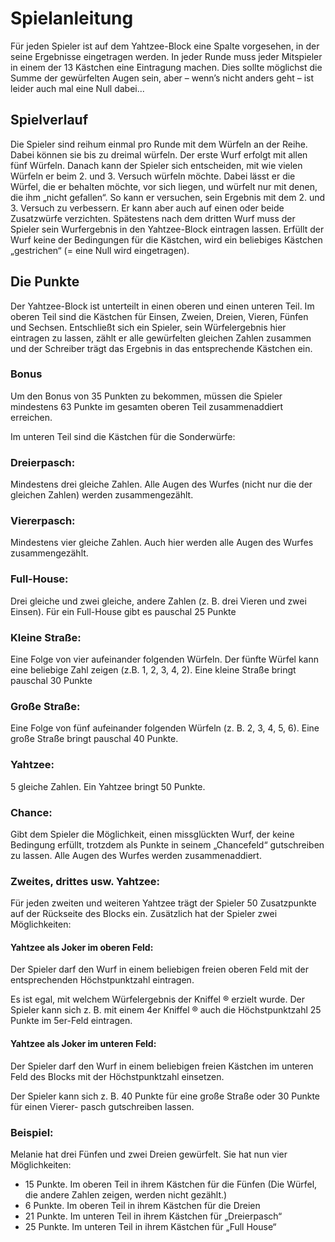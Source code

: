

# Spielanleitung
Für jeden Spieler ist auf dem Yahtzee-Block eine
Spalte vorgesehen, in der seine Ergebnisse
eingetragen werden. In jeder Runde muss jeder
Mitspieler in einem der 13 Kästchen eine
Eintragung machen. Dies sollte möglichst die
Summe der gewürfelten Augen sein, aber –
wenn’s nicht anders geht – ist leider auch mal eine
Null dabei...



## Spielverlauf
Die Spieler sind reihum einmal pro Runde mit
dem Würfeln an der Reihe. Dabei können sie bis
zu dreimal würfeln. Der erste Wurf erfolgt mit
allen fünf Würfeln.
Danach kann der Spieler sich entscheiden, mit
wie vielen Würfeln er beim 2. und 3. Versuch
würfeln möchte. Dabei lässt er die Würfel, die er
behalten möchte, vor sich liegen, und würfelt nur
mit denen, die ihm „nicht gefallen“. So kann er
versuchen, sein Ergebnis mit dem 2. und 3.
Versuch zu verbessern. Er kann aber auch auf
einen oder beide Zusatzwürfe verzichten. Spätestens 
nach dem dritten Wurf muss der Spieler
sein Wurfergebnis in den Yahtzee-Block eintragen
lassen. Erfüllt der Wurf keine der Bedingungen
für die Kästchen, wird ein beliebiges Kästchen
„gestrichen“ (= eine Null wird eingetragen).


## Die Punkte
Der Yahtzee-Block ist unterteilt in einen oberen
und einen unteren Teil. Im oberen Teil sind die
Kästchen für Einsen, Zweien, Dreien, Vieren,
Fünfen und Sechsen. Entschließt sich ein Spieler, 
sein Würfelergebnis hier eintragen zu lassen,
zählt er alle gewürfelten gleichen Zahlen zusammen 
und der Schreiber trägt das Ergebnis in das
entsprechende Kästchen ein.

### Bonus
Um den Bonus von 35 Punkten zu bekommen,
müssen die Spieler mindestens 63 Punkte im
gesamten oberen Teil zusammenaddiert erreichen.

Im unteren Teil sind die Kästchen für die
Sonderwürfe:

### Dreierpasch:
Mindestens drei gleiche Zahlen. Alle Augen
des Wurfes (nicht nur die der gleichen Zahlen) werden zusammengezählt.

### Viererpasch:
Mindestens vier gleiche Zahlen. Auch hier
werden alle Augen des Wurfes zusammengezählt.

### Full-House:
Drei gleiche und zwei gleiche, andere Zahlen
(z. B. drei Vieren und zwei Einsen). Für ein
Full-House gibt es pauschal 25 Punkte

### Kleine Straße:
Eine Folge von vier aufeinander folgenden
Würfeln. Der fünfte Würfel kann eine beliebige 
Zahl zeigen (z.B. 1, 2, 3, 4, 2). Eine kleine
Straße bringt pauschal 30 Punkte

### Große Straße:
Eine Folge von fünf aufeinander folgenden
Würfeln (z. B. 2, 3, 4, 5, 6). Eine große Straße
bringt pauschal 40 Punkte.

### Yahtzee:
5 gleiche Zahlen. Ein Yahtzee bringt 50 Punkte.

### Chance:
Gibt dem Spieler die Möglichkeit, einen missglückten Wurf, 
der keine Bedingung erfüllt,
trotzdem als Punkte in seinem „Chancefeld“
gutschreiben zu lassen. Alle Augen des
Wurfes werden zusammenaddiert.

### Zweites, drittes usw. Yahtzee:
Für jeden zweiten und weiteren Yahtzee trägt
der Spieler 50 Zusatzpunkte auf der Rückseite
des Blocks ein. Zusätzlich hat der Spieler zwei
Möglichkeiten:
#### Yahtzee als Joker im oberen Feld:
Der Spieler darf den Wurf in einem beliebigen
freien oberen Feld mit der entsprechenden
Höchstpunktzahl eintragen.

Es ist egal, mit welchem Würfelergebnis der
Kniffel ® erzielt wurde. Der Spieler kann sich z. B.
mit einem 4er Kniffel ® auch die Höchstpunktzahl
25 Punkte im 5er-Feld eintragen.

#### Yahtzee als Joker im unteren Feld:
Der Spieler darf den Wurf in einem beliebigen
freien Kästchen im unteren Feld des Blocks mit
der Höchstpunktzahl einsetzen.

Der Spieler kann sich z. B. 40 Punkte für eine
große Straße oder 30 Punkte für einen Vierer-
pasch gutschreiben lassen.


### Beispiel:
Melanie hat drei Fünfen und zwei Dreien
gewürfelt. Sie hat nun vier Möglichkeiten:
<ul>
    <li> 15 Punkte. Im oberen Teil in ihrem Kästchen für die Fünfen (Die Würfel, die andere Zahlen zeigen, werden nicht gezählt.)
    <li> 6 Punkte. Im oberen Teil in ihrem Kästchen für die Dreien
    <li> 21 Punkte. Im unteren Teil in ihrem Kästchen für „Dreierpasch“
    <li> 25 Punkte. Im unteren Teil in ihrem Kästchen für „Full House“
</ul>